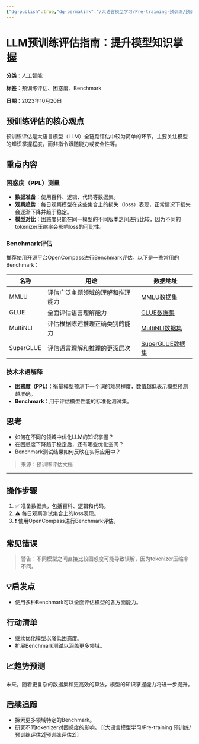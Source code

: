 ```yaml
---
{"dg-publish":true,"dg-permalink":"/大语言模型学习/Pre-training-预训练/预训练评估","dg-home":false,"dg-description":"在此输入笔记的描述","dg-hide":false,"dg-hide-title":false,"dg-show-backlinks":true,"dg-show-local-graph":true,"dg-show-inline-title":true,"dg-pinned":false,"dg-passphrase":"在此输入访问密码","dg-enable-mathjax":false,"dg-enable-mermaid":false,"dg-enable-uml":false,"dg-note-icon":0,"dg-enable-dataview":false,"tags":["NLP"],"permalink":"/大语言模型学习/Pre-training-预训练/预训练评估/","dgShowBacklinks":true,"dgShowLocalGraph":true,"dgShowInlineTitle":true,"dgPassFrontmatter":true,"noteIcon":0,"created":"2025-04-10T21:49:30.000+08:00","updated":"2025-04-13T13:06:02.503+08:00"}
---
```




# LLM预训练评估指南：提升模型知识掌握
**分类**：人工智能

**标签**：预训练评估、困惑度、Benchmark

**日期**：2023年10月20日

## 预训练评估的核心观点
预训练评估是大语言模型（LLM）全链路评估中较为简单的环节，主要关注模型的知识掌握程度，而非指令跟随能力或安全性等。


## 重点内容

### 困惑度（PPL）测量
- **数据准备**：使用百科、逻辑、代码等数据集。
- **观察趋势**：每日观察模型在这些集合上的损失（loss）表现，正常情况下损失会逐渐下降并趋于稳定。
- **模型对比**：困惑度只能在同一模型的不同版本之间进行比较，因为不同的tokenizer压缩率会影响loss的可比性。


### Benchmark评估
推荐使用开源平台OpenCompass进行Benchmark评估。以下是一些常用的Benchmark：

| 名称     | 用途                            | 数据地址 |
|----------|---------------------------------|----------|
| MMLU     | 评估广泛主题领域的理解和推理能力 | [MMLU数据集](https://github.com/hendrycks/test) |
| GLUE     | 全面评估语言理解能力             | [GLUE数据集](https://huggingface.co/datasets/nyu-mll/glue) |
| MultiNLI | 评估根据陈述推理正确类别的能力   | [MultiNLI数据集](https://huggingface.co/datasets/multi_nli) |
| SuperGLUE| 评估语言理解和推理的更深层次     | [SuperGLUE数据集](https://huggingface.co/datasets/super_glue) |


### 技术术语解释
- **困惑度（PPL）**：衡量模型预测下一个词的难易程度，数值越低表示模型预测越准确。
- **Benchmark**：用于评估模型性能的标准化测试集。


## 思考
- 如何在不同的领域中优化LLM的知识掌握？
- 在困惑度下降趋于稳定后，还有哪些优化空间？
- Benchmark测试结果如何反映在实际应用中？

> 来源：预训练评估文档

---


## 操作步骤
1. ✅ 准备数据集，包括百科、逻辑和代码。
2. ⚠ 每日观察测试集合上的loss表现。
3. ❗ 使用OpenCompass进行Benchmark评估。


## 常见错误
> 警告：不同模型之间直接比较困惑度可能导致误解，因为tokenizer压缩率不同。


## 💡启发点
- 使用多种Benchmark可以全面评估模型的各方面能力。


## 行动清单
- 继续优化模型以降低困惑度。
- 扩展Benchmark测试以涵盖更多领域。


## 📈趋势预测
未来，随着更复杂的数据集和更高效的算法，模型的知识掌握能力将进一步提升。


## 后续追踪
- 探索更多领域特定的Benchmark。
- 研究不同tokenizer对困惑度的影响。
[[大语言模型学习/Pre-training 预训练/预训练评估2\|预训练评估2]]
